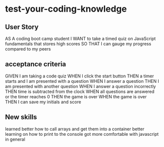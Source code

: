 # test-your-coding-knowledge

## User Story

AS A coding boot camp student
I WANT to take a timed quiz on JavaScript fundamentals that stores high scores
SO THAT I can gauge my progress compared to my peers

## acceptance criteria


GIVEN I am taking a code quiz
WHEN I click the start button
THEN a timer starts and I am presented with a question
WHEN I answer a question
THEN I am presented with another question
WHEN I answer a question incorrectly
THEN time is subtracted from the clock
WHEN all questions are answered or the timer reaches 0
THEN the game is over
WHEN the game is over
THEN I can save my initials and score

## New skills
learned better how to call arrays and get them into a container
better learning on how to print to the console
got more comfortable with javascript in general